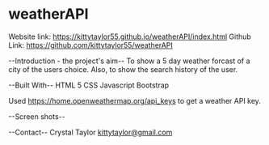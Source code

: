 # weatherAPI
Website link:  https://kittytaylor55.github.io/weatherAPI/index.html
Github Link: https://github.com/kittytaylor55/weatherAPI

--Introduction - the project's aim-- 
To show a 5 day weather forcast of a city of the users choice.  Also, to show the search history of the user.

--Built With-- HTML 5 CSS Javascript Bootstrap

Used https://home.openweathermap.org/api_keys to get a weather API key.

--Screen shots-- 



--Contact-- Crystal Taylor kittytaylor@gmail.com